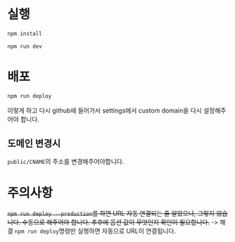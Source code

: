 # 실행

```bash
npm install

npm run dev
```

# 배포

```bash
npm run deploy
```

이렇게 하고 다시 github에 들어가서 settings에서 custom domain을 다시 설정해주어야 합니다.

## 도메인 변경시

`public/CNAME`의 주소를 변경해주어야합니다.

# 주의사항

~~`npm run deploy --production`를 하면 URL 자동 연결되는 줄 알았으나, 그렇지 않습니다. 수동으로 해주어야 합니다. 추후에 옵션 값이 무엇인지 확인이 필요합니다.~~ -> 해결 `npm run deploy`명령만 실행하면 자동으로 URL이 연결됩니다.

